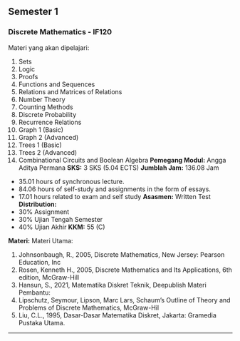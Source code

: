 ## Semester 1

### Discrete Mathematics - IF120
Materi yang akan dipelajari:
1. Sets
2. Logic
3. Proofs
4. Functions and Sequences
5. Relations and Matrices of Relations
6. Number Theory
7. Counting Methods
8. Discrete Probability
9. Recurrence Relations
10. Graph 1 (Basic)
11. Graph 2 (Advanced)
12. Trees 1 (Basic)
13. Trees 2 (Advanced)
14. Combinational Circuits and Boolean Algebra
**Pemegang Modul:** Angga Aditya Permana
**SKS:** 3 SKS (5.04 ECTS)
**Jumblah Jam:** 136.08 Jam
- 35.01 hours of synchronous lecture.
- 84.06 hours of self-study and assignments in the form of essays.
- 17.01 hours related to exam and self study
**Asasmen:** Written Test
**Distribution:**
- 30% Assignment
- 30% Ujian Tengah Semester
- 40% Ujian Akhir
**KKM:** 55 (C)

**Materi:**
Materi Utama:
1. Johnsonbaugh, R., 2005, Discrete Mathematics, New Jersey: Pearson Education, Inc
2. Rosen, Kenneth H., 2005, Discrete Mathematics and Its Applications, 6th edition, McGraw-Hill
3. Hansun, S., 2021, Matematika Diskret Teknik, Deepublish
Materi Pembantu:
1. Lipschutz, Seymour, Lipson, Marc Lars, Schaum’s Outline of Theory and Problems of Discrete Mathematics, McGraw-Hil
2. Liu, C.L., 1995, Dasar-Dasar Matematika Diskret, Jakarta: Gramedia Pustaka Utama.
---
